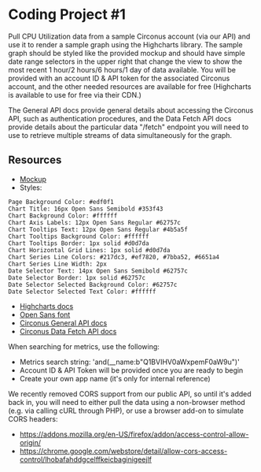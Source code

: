 # Coding Project #1
Pull CPU Utilization data from a sample Circonus account (via our API) and use it to render a sample graph using the Highcharts library. The sample graph should be styled like the provided mockup and should have simple date range selectors in the upper right that change the view to show the most recent 1 hour/2 hours/6 hours/1 day of data available. You will be provided with an account ID & API token for the associated Circonus account, and the other needed resources are available for free (Highcharts is available to use for free via their CDN.)

The General API docs provide general details about accessing the Circonus API, such as authentication procedures, and the Data Fetch API docs provide details about the particular data "/fetch" endpoint you will need to use to retrieve multiple streams of data simultaneously for the graph.

## Resources
* [Mockup](coding-project-1-mockup.png)
* Styles: 
```
Page Background Color: #edf0f1
Chart Title: 16px Open Sans Semibold #353f43
Chart Background Color: #ffffff
Chart Axis Labels: 12px Open Sans Regular #62757c
Chart Tooltips Text: 12px Open Sans Regular #4b5a5f
Chart Tooltips Background Color: #ffffff
Chart Tooltips Border: 1px solid #d0d7da
Chart Horizontal Grid Lines: 1px solid #d0d7da
Chart Series Line Colors: #217dc3, #ef7820, #7bba52, #6651a4
Chart Series Line Width: 2px
Date Selector Text: 14px Open Sans Semibold #62757c
Date Selector Border: 1px solid #62757c
Date Selector Selected Background Color: #62757c
Date Selector Selected Text Color: #ffffff
```
* [Highcharts docs](https://www.highcharts.com/docs/index)
* [Open Sans font](https://fonts.google.com/specimen/Open+Sans)
* [Circonus General API docs](https://docs.circonus.com/circonus/api/)
* [Circonus Data Fetch API docs](https://docs.circonus.com/irondb/api/data-retrieval/#retrieving-and-transforming-data)

When searching for metrics, use the following:
* Metrics search string: 'and(__name:b"Q1BVIHV0aWxpemF0aW9u")'
* Account ID & API Token will be provided once you are ready to begin
* Create your own app name (it's only for internal reference)

We recently removed CORS support from our public API, so until it's added back in, you will need to either pull the data using a non-browser method (e.g. via calling cURL through PHP), or use a browser add-on to simulate CORS headers:
* https://addons.mozilla.org/en-US/firefox/addon/access-control-allow-origin/
* https://chrome.google.com/webstore/detail/allow-cors-access-control/lhobafahddgcelffkeicbaginigeejlf
